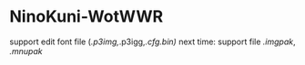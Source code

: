 # NinoKuni-WotWWR
support edit font file (*.p3img,*.p3igg,*.cfg.bin)*
next time:
    support file *.imgpak*, *.mnupak*
